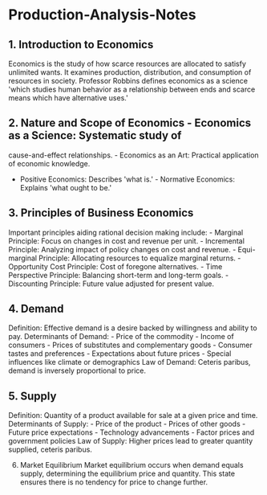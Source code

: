 # Production-Analysis-Notes
## 1. Introduction to Economics 
Economics is the study of how scarce resources 
are allocated to satisfy unlimited wants. It 
examines production, distribution, and 
consumption of resources in society. 
Professor Robbins defines economics as a science 
'which studies human behavior as a relationship 
between ends and scarce means which have 
alternative uses.' 



## 2. Nature and Scope of Economics - Economics as a Science: Systematic study of 
cause-and-effect relationships. - Economics as an Art: Practical application of 
economic knowledge. 
- Positive Economics: Describes 'what is.' - Normative Economics: Explains 'what ought to 
be.' 



## 3. Principles of Business Economics 
Important principles aiding rational decision
making include: - Marginal Principle: Focus on changes in cost and 
revenue per unit. - Incremental Principle: Analyzing impact of policy 
changes on cost and revenue. - Equi-marginal Principle: Allocating resources to 
equalize marginal returns. - Opportunity Cost Principle: Cost of foregone 
alternatives. - Time Perspective Principle: Balancing short-term 
and long-term goals. - Discounting Principle: Future value adjusted for 
present value. 




## 4. Demand 
Definition: Effective demand is a desire backed by 
willingness and ability to pay. 
Determinants of Demand: - Price of the commodity - Income of consumers - Prices of substitutes and complementary goods - Consumer tastes and preferences - Expectations about future prices - Special influences like climate or demographics 
Law of Demand: Ceteris paribus, demand is 
inversely proportional to price. 




## 5. Supply 
Definition: Quantity of a product available for sale 
at a given price and time. 
Determinants of Supply: - Price of the product - Prices of other goods - Future price expectations - Technology advancements - Factor prices and government policies 
Law of Supply: Higher prices lead to greater 
quantity supplied, ceteris paribus. 



6. Market Equilibrium 
Market equilibrium occurs when demand equals 
supply, determining the equilibrium price and 
quantity. 
This state ensures there is no tendency for price to 
change further.
  
